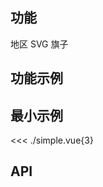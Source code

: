 ## 功能

<CdnTag name="flagicons" />地区 SVG 旗子

## 功能示例

<Example />

## 最小示例

<<< ./simple.vue{3}

## API

<Usage />

<script setup>
import Example from "@/components/flag/docs/example.vue";
import Usage from "@/components/flag/docs/usage.vue";
import CdnTag from "@/components/cdn-tag.vue";
</script>